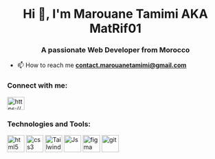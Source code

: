 <h1 align="center">Hi 👋, I'm Marouane Tamimi AKA MatRif01</h1>
<h3 align="center">A passionate Web Developer from Morocco</h3>

- 📫 How to reach me **contact.marouanetamimi@gmail.com**

<h3 align="left">Connect with me:</h3>
<p align="left">
<a href="https://linkedin.com/in/marouane-tamimi/" target="blank"><img align="center" src="https://upload.wikimedia.org/wikipedia/commons/8/81/LinkedIn_icon.svg" alt="https://www.linkedin.com/in/marouane-tamimi/" height="30" width="40" /></a>
</p>

<h3 align="left">Technologies and Tools:</h3>
<p align="left"> <img src="https://upload.wikimedia.org/wikipedia/commons/6/61/HTML5_logo_and_wordmark.svg" alt="html5" width="40" height="40"/> <img src="https://upload.wikimedia.org/wikipedia/commons/d/d5/CSS3_logo_and_wordmark.svg?uselang=fr" alt="css3" width="40" height="40"/> <img src="https://upload.wikimedia.org/wikipedia/commons/d/d5/Tailwind_CSS_Logo.svg" alt="Tailwind CSS" width="40" height="40"/> <img src="https://upload.wikimedia.org/wikipedia/commons/9/99/Unofficial_JavaScript_logo_2.svg" alt="Js" width="40" height="40"/>  <img src="https://www.vectorlogo.zone/logos/figma/figma-icon.svg" alt="figma" width="40" height="40"/>  <img src="https://www.vectorlogo.zone/logos/git-scm/git-scm-icon.svg" alt="git" width="40" height="40"/> </p>
